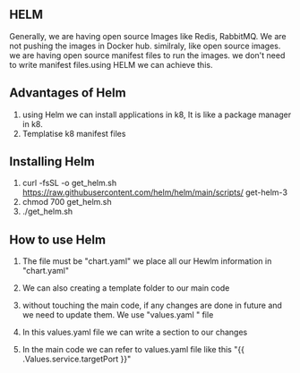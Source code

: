 ## HELM ##

Generally, we are having open source Images like Redis, RabbitMQ. We are not pushing the
images in Docker hub. 
similraly, like open source images.
we are having open source manifest files to run the images. we don't need to write manifest
files.using HELM we can achieve this.

## Advantages of Helm ##

1. using Helm we can install applications in k8, It is like a package manager in k8.
2. Templatise k8 manifest files

## Installing Helm ##

1. curl -fsSL -o get_helm.sh https://raw.githubusercontent.com/helm/helm/main/scripts/  get-helm-3
2. chmod 700 get_helm.sh
3. ./get_helm.sh

## How to use Helm ##

1. The file must be "chart.yaml"
we place all our Hewlm information in "chart.yaml"

2. We can also creating a template folder to our main code
3. without touching the main code, if any changes are done in future and we need to update 
   them.
   We use "values.yaml " file 
4. In this values.yaml file we can write a section to our changes
5. In the main code we can refer to values.yaml file like this "{{ .Values.service.targetPort }}"